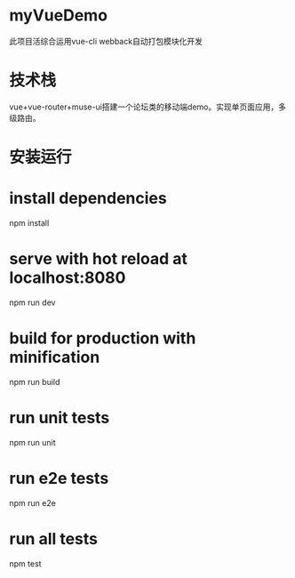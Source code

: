 # myVueDemo
此项目活综合运用vue-cli webback自动打包模块化开发

# 技术栈
vue+vue-router+muse-ui搭建一个论坛类的移动端demo。实现单页面应用，多级路由。

# 安装运行
# install dependencies
npm install

# serve with hot reload at localhost:8080
npm run dev

# build for production with minification
npm run build

# run unit tests
npm run unit

# run e2e tests
npm run e2e

# run all tests
npm test
